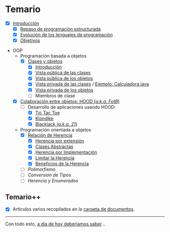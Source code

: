 # Temario

- [x] [Introducción](introduccion.md)
  - [x] [Repaso de programación estructurada](https://github.com/mmasias/23-24-prg1/blob/main/temario/README.md)
  - [x] [Evolución de los lenguajes de programación](evolucion.md)
  - [x] [Objetivos](pooObjetivos.md)
- OOP
  - Programación basada a objetos
    - [x] [Clases y objetos](clasesObjetos.md)
      - [x] [Introducción](introVistas.md)
      - [x] [Vista pública de las clases](vistaPublicaClases.md)
      - [x] [Vista pública de los objetos](vistaPublicaObjetos.md)
      - [x] [Vista privada de las clases](vistaPrivadaClases.md) / [Ejemplo: Calculadora.java](/src/calculadora/README.md)
      - [x] [Vista privada de los objetos](vistaPrivadaObjetos.md)
      - [ ] Miembros de clase
  - [x] [Colaboración entre objetos: HOOD (*a.k.a. FotB*)](https://github.com/mmasias/24-25-PRG2/discussions/312)
    - [ ] Desarrollo de aplicaciones usando HOOD:
      - [x] [Tic Tac Toe](https://github.com/mmasias/TicTacToe)
      - [x] [Klondike](https://github.com/mmasias/24-25-pyKlondike)
      - [x] [Blackjack (*a.k.a. 21*)](https://github.com/mmasias/24-25-pyKlondike/tree/XXI)
  - Programación orientada a objetos
    - [x] [Relación de Herencia](herencia.md)
      - [x] [Herencia por extensión](herencia.md#herencia-por-extensi%C3%B3n)
      - [x] [Clases Abstractas](herencia.md#clases-abstractas)
      - [x] [Herencia por Implementación](herencia.md#herencia-por-implementación-interfaces)
      - [x] [Limitar la Herencia](herencia.md#cómo-limitar-la-herencia)
      - [x] [Beneficios de la Herencia](herencia.md#beneficios-de-la-herencia)
    - [ ] *Polimorfismo*
    - [ ] *Conversión de Tipos*
    - [ ] *Herencia y Enumerados*

## Temario++

- [x] Artículos varios recopilados en la [carpeta de documentos](/documentos/README.md).

---

Con todo esto, [a día de hoy deberíamos saber](aDiaDeHoy.md)...

